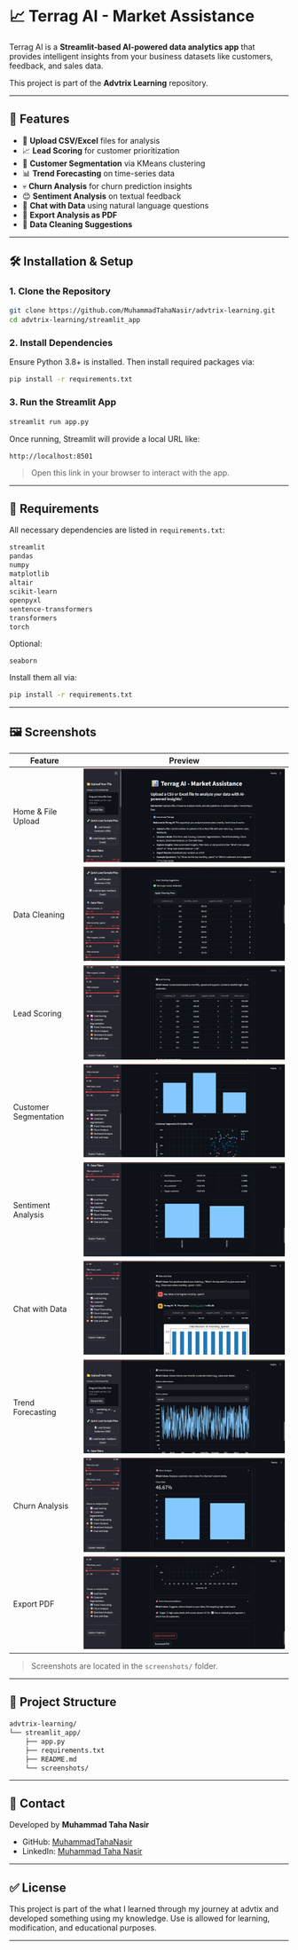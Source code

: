 # 📈 Terrag AI - Market Assistance

Terrag AI is a **Streamlit-based AI-powered data analytics app** that provides intelligent insights from your business datasets like customers, feedback, and sales data.

This project is part of the **Advtrix Learning** repository.

---

## 🚀 Features

* 📂 **Upload CSV/Excel** files for analysis
* 📈 **Lead Scoring** for customer prioritization
* 🧠 **Customer Segmentation** via KMeans clustering
* 📊 **Trend Forecasting** on time-series data
* 💀 **Churn Analysis** for churn prediction insights
* 😊 **Sentiment Analysis** on textual feedback
* 💬 **Chat with Data** using natural language questions
* 📄 **Export Analysis as PDF**
* 🧹 **Data Cleaning Suggestions**

---

## 🛠️ Installation & Setup

### 1. Clone the Repository

```bash
git clone https://github.com/MuhammadTahaNasir/advtrix-learning.git
cd advtrix-learning/streamlit_app
```

### 2. Install Dependencies

Ensure Python 3.8+ is installed. Then install required packages via:

```bash
pip install -r requirements.txt
```

### 3. Run the Streamlit App

```bash
streamlit run app.py
```

Once running, Streamlit will provide a local URL like:

```
http://localhost:8501
```

> Open this link in your browser to interact with the app.

---

## 🥉 Requirements

All necessary dependencies are listed in `requirements.txt`:

```
streamlit
pandas
numpy
matplotlib
altair
scikit-learn
openpyxl
sentence-transformers
transformers
torch
```

Optional:

```
seaborn
```

Install them all via:

```bash
pip install -r requirements.txt
```

---

## 🖼️ Screenshots

| Feature               | Preview                                       |
| --------------------- | --------------------------------------------- |
| Home & File Upload    | ![Home](screenshots/home.png)                 |
| Data Cleaning         | ![Cleaning](screenshots/cleaning.png)         |
| Lead Scoring          | ![Lead Scoring](screenshots/lead_scoring.png) |
| Customer Segmentation | ![Segmentation](screenshots/segmentation.png) |
| Sentiment Analysis    | ![Sentiment](screenshots/sentiment.png)       |
| Chat with Data        | ![Chat](screenshots/chat.png)                 |               |
| Trend Forecasting     | ![Trend](screenshots/trend.png)               |
| Churn Analysis        | ![Churn](screenshots/churn.png)               |
| Export PDF            | ![PDF](screenshots/pdf.png)                   |

> Screenshots are located in the `screenshots/` folder.

---

## 📆 Project Structure

```
advtrix-learning/
└── streamlit_app/
    ├── app.py
    ├── requirements.txt
    ├── README.md
    └── screenshots/
```

---

## 📧 Contact

Developed by **Muhammad Taha Nasir**

* GitHub: [MuhammadTahaNasir](https://github.com/MuhammadTahaNasir)
* LinkedIn: [Muhammad Taha Nasir](https://linkedin.com/in/muhammadtahanasir)

---

## ✅ License

This project is part of the what I learned through my journey at advtix and developed something using my knowledge. Use is allowed for learning, modification, and educational purposes.

---
